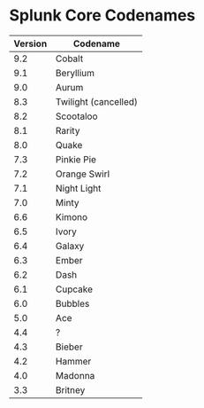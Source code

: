 # Splunk Core Codenames

| Version | Codename |
| ------- | -------- |
| 9.2 | Cobalt |
| 9.1 | Beryllium |
| 9.0 | Aurum |
| 8.3 | Twilight (cancelled) |
| 8.2 | Scootaloo |
| 8.1 | Rarity |
| 8.0 | Quake |
| 7.3 | Pinkie Pie |
| 7.2 | Orange Swirl |
| 7.1 | Night Light |
| 7.0 | Minty |
| 6.6 | Kimono |
| 6.5 | Ivory |
| 6.4 | Galaxy |
| 6.3 | Ember |
| 6.2 | Dash |
| 6.1 | Cupcake |
| 6.0 | Bubbles |
| 5.0 | Ace |
| 4.4 | ? |
| 4.3 | Bieber |
| 4.2 | Hammer |
| 4.0 | Madonna |
| 3.3 | Britney |
